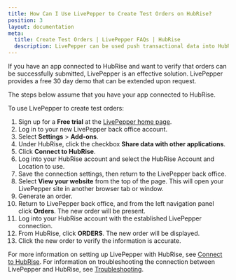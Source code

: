 ```yaml
---
title: How Can I Use LivePepper to Create Test Orders on HubRise?
position: 3
layout: documentation
meta:
  title: Create Test Orders | LivePepper FAQs | HubRise
  description: LivePepper can be used push transactional data into HubRise.
---
```


If you have an app connected to HubRise and want to verify that orders can be successfully submitted, LivePepper is an effective solution. LivePepper provides a free 30 day demo that can be extended upon request.

The steps below assume that you have your app connected to HubRise.

To use LivePepper to create test orders:

1. Sign up for a **Free trial** at the [LivePepper home page](https://www.livepepper.com/).
1. Log in to your new LivePepper back office account.
1. Select **Settings** > **Add-ons**.
1. Under HubRise, click the checkbox **Share data with other applications**.
1. Click **Connect to HubRise**.
1. Log into your HubRise account and select the HubRise Account and Location to use.
1. Save the connection settings, then return to the LivePepper back office.
1. Select **View your website** from the top of the page. This will open your LivePepper site in another browser tab or window.
1. Generate an order.
1. Return to LivePepper back office, and from the left navigation panel click **Orders**. The new order will be present.
1. Log into your HubRise account with the established LivePepper connection.
1. From HubRise, click **ORDERS**. The new order will be displayed.
1. Click the new order to verify the information is accurate.

For more information on setting up LivePepper with HubRise, see [Connect to HubRise](/apps/livepepper/connect-hubrise/). For information on troubleshooting the connection between LivePepper and HubRise, see [Troubleshooting](/apps/livepepper/troubleshooting/).
